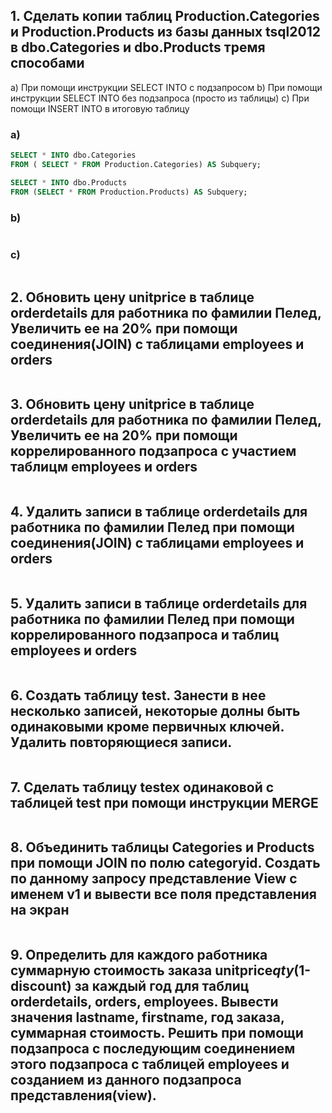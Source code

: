 
## 1. Сделать копии таблиц Production.Categories и Production.Products из базы данных tsql2012 в dbo.Categories и dbo.Products тремя способами

a) При помощи инструкции SELECT INTO с подзапросом
b) При помощи инструкции SELECT INTO без подзапроса (просто из таблицы)
c) При помощи INSERT INTO в итоговую таблицу

### a)

```sql
SELECT * INTO dbo.Categories
FROM ( SELECT * FROM Production.Categories) AS Subquery;

SELECT * INTO dbo.Products
FROM (SELECT * FROM Production.Products) AS Subquery;
```

### b) 

```sql
```

### c) 

```sql
```

## 2. Обновить цену unitprice в таблице orderdetails для работника по фамилии Пелед, Увеличить ее на 20% при помощи соединения(JOIN) с таблицами employees и orders

```sql
```

## 3. Обновить цену unitprice в таблице orderdetails для работника по фамилии Пелед, Увеличить ее на 20% при помощи коррелированного подзапроса  с участием таблицм employees и orders

```sql
```

## 4. Удалить записи в таблице orderdetails для работника по фамилии Пелед при помощи соединения(JOIN) с таблицами employees и orders

```sql
```

## 5. Удалить записи в таблице orderdetails для работника по фамилии Пелед при помощи коррелированного подзапроса и таблиц  employees и orders

```sql
```

## 6. Создать таблицу test. Занести в нее несколько записей, некоторые долны быть одинаковыми кроме первичных ключей. Удалить повторяющиеся записи.

```sql
```

## 7. Сделать таблицу testex одинаковой с таблицей test при помощи инструкции MERGE

```sql
```

## 8. Объединить таблицы Categories и Products при помощи JOIN по полю categoryid. Создать по данному запросу представление View с именем v1 и вывести все поля представления на экран

```sql
```

## 9. Определить для каждого работника суммарную стоимость заказа unitprice*qty*(1-discount) за каждый год для таблиц orderdetails, orders, employees. Вывести значения lastname, firstname, год заказа, суммарная стоимость. Решить при помощи подзапроса с последующим соединением этого подзапроса с таблицей employees и созданием из данного подзапроса представления(view).

```sql
```
